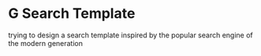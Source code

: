 # G Search Template

trying to design a search template inspired by the popular search engine of the modern generation